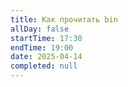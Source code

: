 ```yaml
---
title: Как прочитать bin
allDay: false
startTime: 17:30
endTime: 19:00
date: 2025-04-14
completed: null
---
```

